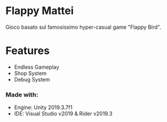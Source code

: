 # Flappy Mattei
Gioco basato sul famosissimo hyper-casual game "Flappy Bird".

# Features
* Endless Gameplay
* Shop System
* Debug System

### Made with:
 - Engine: Unity 2019.3.7f1
 - IDE: Visual Studio v2019 & Rider v2019.3

